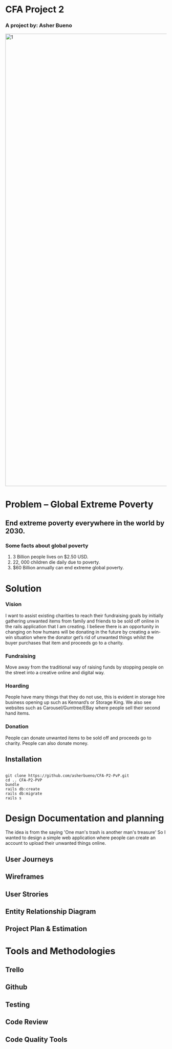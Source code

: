 # CFA Project 2
### A project by: Asher Bueno
<img width="1414" alt="1" src="https://cloud.githubusercontent.com/assets/25731534/25404018/b831ba20-2a41-11e7-81c4-69069ada1426.png">

# Problem – Global Extreme Poverty
## End extreme poverty everywhere in the world by 2030.

### Some facts about global poverty
1. 3 Billion people lives on $2.50 USD.
2. 22, 000 children die daily due to poverty.
3. $60 Billion annually can end extreme global poverty. 

# Solution

### Vision
I want to assist existing charities to reach their fundraising goals by initially gathering unwanted items from family and friends to be sold off online in the rails application that I am creating. I believe there is an opportunity in changing on how humans will be donating in the future by creating a win-win situation where the donator get’s rid of unwanted things whilst the buyer purchases that item and proceeds go to a charity.

### Fundraising
Move away from the traditional way of raising funds by stopping people on the street into a creative online and digital way.

### Hoarding
People have many things that they do not use, this is evident in storage hire business opening up such as Kennard’s or Storage King.
We also see websites such as Carousel/Gumtree/EBay where people sell their second hand items.
 
### Donation
People can donate unwanted items to be sold off and proceeds go to charity. People can also donate money. 

## Installation

```

git clone https://github.com/asherbueno/CFA-P2-PvP.git
cd .. CFA-P2-PVP
bundle
rails db:create
rails db:migrate
rails s

```
# Design Documentation and planning
The idea is from the saying 'One man's trash is another man's treasure' So I wanted to design a simple web application where people can create an account to upload their unwanted things online. 

## User Journeys
## Wireframes
## User Strories
## Entity Relationship Diagram
## Project Plan & Estimation


# Tools and Methodologies

## Trello
## Github
## Testing
## Code Review
## Code Quality Tools

#
